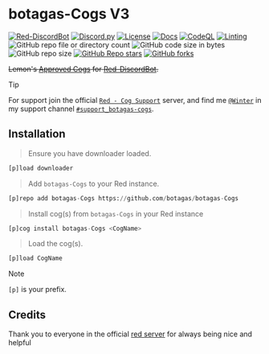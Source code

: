 # botagas-Cogs V3

[![Red-DiscordBot](https://img.shields.io/badge/Red--DiscordBot-V3-red.svg)](https://github.com/Cog-Creators/Red-DiscordBot) [![Discord.py](https://img.shields.io/badge/Discord.py-rewrite-blue.svg)](https://github.com/Rapptz/discord.py/tree/rewrite) [![License](https://img.shields.io/badge/License-MIT-blue)](https://github.com/botagas/botagas-Cogs/blob/main/LICENSE)
[![Docs](https://img.shields.io/badge/DOCS-up-green.svg)](https://cogs.melonbot.io/) [![CodeQL](https://github.com/botagas/botagas-Cogs/actions/workflows/codeql-analysis.yml/badge.svg)](https://github.com/botagas/botagas-Cogs/blob/main/.github/workflows/codeql-analysis.yml) [![Linting](https://github.com/botagas/botagas-Cogs/actions/workflows/tests.yml/badge.svg)](https://github.com/botagas/botagas-Cogs/blob/main/.github/workflows/tests.yml) 
![GitHub repo file or directory count](https://img.shields.io/github/directory-file-count/botagas/botagas-Cogs) ![GitHub code size in bytes](https://img.shields.io/github/languages/code-size/botagas/botagas-Cogs) ![GitHub repo size](https://img.shields.io/github/repo-size/botagas/botagas-Cogs)
[![GitHub Repo stars](https://img.shields.io/github/stars/botagas/botagas-Cogs?style=plastic&color=%23696969)](https://github.com/botagas/botagas-Cogs/stargazers) [![GitHub forks](https://img.shields.io/github/forks/botagas/botagas-Cogs?style=plastic&color=%23696969)](https://github.com/botagas/botagas-Cogs/forks)

~~Lemon's [Approved Cogs](https://cogboard.discord.red/t/approved-botagas-cogs/) for [Red-DiscordBot](https://github.com/Cog-Creators/Red-DiscordBot/).~~


> [!TIP]
> For support join the official [`Red - Cog Support`](https://discord.gg/GET4DVk) server, and find me [`@Winter`](https://discordapp.com/users/326866295150739457) in my support channel [`#support_botagas-cogs`](https://discord.com/channels/240154543684321280/1166073721056931890).


## Installation

> Ensure you have downloader loaded.
```py
[p]load downloader
```

> Add `botagas-Cogs` to your Red instance.
```py
[p]repo add botagas-Cogs https://github.com/botagas/botagas-Cogs
```

> Install cog(s) from `botagas-Cogs` in your Red instance
```py
[p]cog install botagas-Cogs <CogName>
```

> Load the cog(s).
```py
[p]load CogName
```

> [!NOTE]
> `[p]` is your prefix.


## Credits
Thank you to everyone in the official [red server](https://discord.gg/red) for always being nice and helpful
